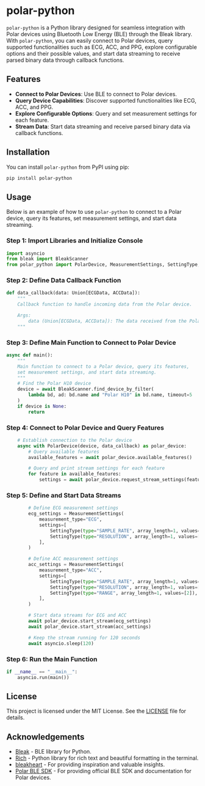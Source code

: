 # polar-python

`polar-python` is a Python library designed for seamless integration with Polar devices using Bluetooth Low Energy (BLE) through the Bleak library. With `polar-python`, you can easily connect to Polar devices, query supported functionalities such as ECG, ACC, and PPG, explore configurable options and their possible values, and start data streaming to receive parsed binary data through callback functions.

## Features

-   **Connect to Polar Devices**: Use BLE to connect to Polar devices.
-   **Query Device Capabilities**: Discover supported functionalities like ECG, ACC, and PPG.
-   **Explore Configurable Options**: Query and set measurement settings for each feature.
-   **Stream Data**: Start data streaming and receive parsed binary data via callback functions.

## Installation

You can install `polar-python` from PyPI using pip:

```sh
pip install polar-python
```

## Usage

Below is an example of how to use `polar-python` to connect to a Polar device, query its features, set measurement settings, and start data streaming.

### Step 1: Import Libraries and Initialize Console

```python
import asyncio
from bleak import BleakScanner
from polar_python import PolarDevice, MeasurementSettings, SettingType, ECGData, ACCData
```

### Step 2: Define Data Callback Function

```python
def data_callback(data: Union[ECGData, ACCData]):
    """
    Callback function to handle incoming data from the Polar device.

    Args:
        data (Union[ECGData, ACCData]): The data received from the Polar device.
    """
```

### Step 3: Define Main Function to Connect to Polar Device

```python
async def main():
    """
    Main function to connect to a Polar device, query its features,
    set measurement settings, and start data streaming.
    """
    # Find the Polar H10 device
    device = await BleakScanner.find_device_by_filter(
        lambda bd, ad: bd.name and "Polar H10" in bd.name, timeout=5
    )
    if device is None:
        return
```

### Step 4: Connect to Polar Device and Query Features

```python
    # Establish connection to the Polar device
    async with PolarDevice(device, data_callback) as polar_device:
        # Query available features
        available_features = await polar_device.available_features()

        # Query and print stream settings for each feature
        for feature in available_features:
            settings = await polar_device.request_stream_settings(feature)
```

### Step 5: Define and Start Data Streams

```python
        # Define ECG measurement settings
        ecg_settings = MeasurementSettings(
            measurement_type="ECG",
            settings=[
                SettingType(type="SAMPLE_RATE", array_length=1, values=[130]),
                SettingType(type="RESOLUTION", array_length=1, values=[14]),
            ],
        )

        # Define ACC measurement settings
        acc_settings = MeasurementSettings(
            measurement_type="ACC",
            settings=[
                SettingType(type="SAMPLE_RATE", array_length=1, values=[25]),
                SettingType(type="RESOLUTION", array_length=1, values=[16]),
                SettingType(type="RANGE", array_length=1, values=[2]),
            ],
        )

        # Start data streams for ECG and ACC
        await polar_device.start_stream(ecg_settings)
        await polar_device.start_stream(acc_settings)

        # Keep the stream running for 120 seconds
        await asyncio.sleep(120)
```

### Step 6: Run the Main Function

```python
if __name__ == "__main__":
    asyncio.run(main())
```

## License

This project is licensed under the MIT License. See the [LICENSE](LICENSE) file for details.

## Acknowledgements

-   [Bleak](https://github.com/hbldh/bleak) - BLE library for Python.
-   [Rich](https://github.com/Textualize/rich) - Python library for rich text and beautiful formatting in the terminal.
-   [bleakheart](https://github.com/fsmeraldi/bleakheart) - For providing inspiration and valuable insights.
-   [Polar BLE SDK](https://github.com/polarofficial/polar-ble-sdk) - For providing official BLE SDK and documentation for Polar devices.
